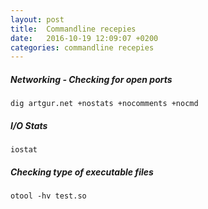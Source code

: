 ```yaml
---
layout: post
title:  Commandline recepies
date:   2016-10-19 12:09:07 +0200
categories: commandline recepies
---
```




##### Networking - Checking for open ports

    dig artgur.net +nostats +nocomments +nocmd

##### I/O Stats

    iostat

##### Checking type of executable files

    otool -hv test.so
